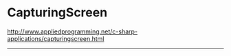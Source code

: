 # CapturingScreen

http://www.appliedprogramming.net/c-sharp-applications/capturingscreen.html

<hr>
